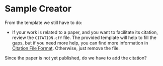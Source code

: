 # Sample Creator

From the template we still have to do:

* If your work is related to a paper, and you want to facilitate its citation, review the `CITATION.cff` file. The provided template will help to fill the gaps, but if you need more help, you can find more information in [Citation File Format](https://citation-file-format.github.io/). Otherwise, just remove the file.

Since the paper is not yet published, do we have to add the citation? 

